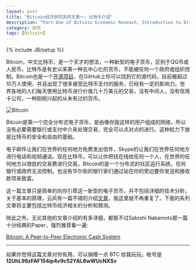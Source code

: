 ```yaml
---
layout: post
title: "Bitcoin经济研究系列文章一，比特币介绍"
description: "Part One of Bitcoin Economic Reseach, Introduction to Bitcoin"
category: 研究
tags: [Bitcoin]
---
```

{% include JB/setup %}

Bitcoin，中文比特币，是一个天才的想法，一种新型的电子货币，区别于QQ币或人民币，比特币是有史以来第一种去中心化的货币，不能被任何一个政府或组织控制。Bitcoin也是一个[开源项目](https://github.com/bitcoin/)，在GitHub上你可以找到它的源代码，目前被超过10万人使用，并且出现了很多接受比特币支付的服务，已经有一定的影响力。世界各地的人们每天使用比特币进行价值几十万美元的交易，没有中间人，没有信用卡公司，一种刚刚兴起的从未有过的货币。

![Bitcoin]({{BASE_PATH}}/uploads/2013/03/bitcoin.jpg)

Bitcoin是第一个完全分布式电子货币，是由像你我这样的用户组成的网络，所以没有必要需要银行或支付中介来处理交易，完全可以点对点的进行。这种权力下放是比特币的安全和自由的基础。

电子邮件让我们在世界的任何地方免费发出信件，Skype的让我们在世界任何地方进行电话和视频通话。现在比特币，可以让你把钱在线给任何一个人，在世界的任何地方以很低的交易费进行交易。Bitcoin的是一个分布式的社区运行系统，任何银行或政府无法控制。也没有华尔街的银行家们通过站在你的旁边要你发送和接收款项来致富。

这一篇文章只是简单的向你引荐这一新型的电子货币，并不包括详细的技术分析，关于基本的原理，云风有一篇不错的介绍[文章](http://blog.codingnow.com/2011/05/bitcoin.html)，我这里就不再重复了。下面的系列文章将主要包括比特币经济相关的分析和猜测。

除此之外，无论其他的文章介绍的有多详细，都抵不过Satoshi Nakamoto那一篇十分经典的Paper，强烈推荐看一遍:

[Bitcoin: A Peer-to-Peer Electronic Cash System](http://bitcoin.org/bitcoin.pdf)

--------------------------------------------------------------------

如果你觉得这篇文章对你有用，可以捐赠一点 BTC 给我玩玩。帐号是 **12UhL99zFAF154ip4v9c52YAL8wWUcNXSv**

